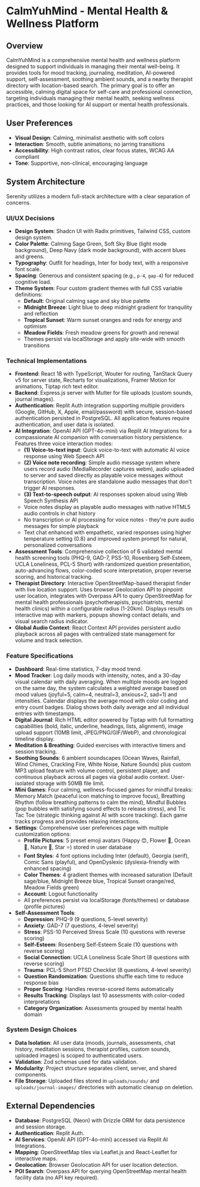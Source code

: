 # CalmYuhMind - Mental Health & Wellness Platform

## Overview
CalmYuhMind is a comprehensive mental health and wellness platform designed to support individuals in managing their mental well-being. It provides tools for mood tracking, journaling, meditation, AI-powered support, self-assessment, soothing ambient sounds, and a nearby therapist directory with location-based search. The primary goal is to offer an accessible, calming digital space for self-care and professional connection, targeting individuals managing their mental health, seeking wellness practices, and those looking for AI support or mental health professionals.

## User Preferences
- **Visual Design**: Calming, minimalist aesthetic with soft colors
- **Interaction**: Smooth, subtle animations; no jarring transitions
- **Accessibility**: High contrast ratios, clear focus states, WCAG AA compliant
- **Tone**: Supportive, non-clinical, encouraging language

## System Architecture
Serenity utilizes a modern full-stack architecture with a clear separation of concerns.

### UI/UX Decisions
- **Design System**: Shadcn UI with Radix primitives, Tailwind CSS, custom design system.
- **Color Palette**: Calming Sage Green, Soft Sky Blue (light mode background), Deep Navy (dark mode background), with accent blues and greens.
- **Typography**: Outfit for headings, Inter for body text, with a responsive font scale.
- **Spacing**: Generous and consistent spacing (e.g., `p-4`, `gap-4`) for reduced cognitive load.
- **Theme System**: Four custom gradient themes with full CSS variable definitions:
  - **Default**: Original calming sage and sky blue palette
  - **Midnight Breeze**: Light blue to deep midnight gradient for tranquility and reflection
  - **Tropical Sunset**: Warm sunset oranges and reds for energy and optimism
  - **Meadow Fields**: Fresh meadow greens for growth and renewal
  - Themes persist via localStorage and apply site-wide with smooth transitions

### Technical Implementations
- **Frontend**: React 18 with TypeScript, Wouter for routing, TanStack Query v5 for server state, Recharts for visualizations, Framer Motion for animations, Tiptap rich text editor.
- **Backend**: Express.js server with Multer for file uploads (custom sounds, journal images).
- **Authentication**: Replit Auth integration supporting multiple providers (Google, GitHub, X, Apple, email/password) with secure, session-based authentication persisted in PostgreSQL. All application features require authentication, and user data is isolated.
- **AI Integration**: OpenAI API (GPT-4o-mini) via Replit AI Integrations for a compassionate AI companion with conversation history persistence. Features three voice interaction modes:
  - **(1) Voice-to-text input**: Quick voice-to-text with automatic AI voice response using Web Speech API
  - **(2) Voice note recording**: Simple audio message system where users record audio (MediaRecorder captures webm), audio uploaded to server and saved directly as playable voice messages without transcription. Voice notes are standalone audio messages that don't trigger AI responses.
  - **(3) Text-to-speech output**: AI responses spoken aloud using Web Speech Synthesis API
  - Voice notes display as playable audio messages with native HTML5 audio controls in chat history
  - No transcription or AI processing for voice notes - they're pure audio messages for simple playback
  - Text chat enhanced with empathetic, varied responses using higher temperature setting (0.8) and improved system prompt for natural, personalized conversations
- **Assessment Tools**: Comprehensive collection of 6 validated mental health screening tools (PHQ-9, GAD-7, PSS-10, Rosenberg Self-Esteem, UCLA Loneliness, PCL-5 Short) with randomized question presentation, auto-advancing flows, color-coded score interpretation, proper reverse scoring, and historical tracking.
- **Therapist Directory**: Interactive OpenStreetMap-based therapist finder with live location support. Uses browser Geolocation API to pinpoint user location, integrates with Overpass API to query OpenStreetMap for mental health professionals (psychotherapists, psychiatrists, mental health clinics) within a configurable radius (1-20km). Displays results on interactive map with markers, popups showing contact details, and visual search radius indicator.
- **Global Audio Context**: React Context API provides persistent audio playback across all pages with centralized state management for volume and track selection.

### Feature Specifications
- **Dashboard**: Real-time statistics, 7-day mood trend.
- **Mood Tracker**: Log daily moods with intensity, notes, and a 30-day visual calendar with daily averaging. When multiple moods are logged on the same day, the system calculates a weighted average based on mood values (joyful=5, calm=4, neutral=3, anxious=2, sad=1) and intensities. Calendar displays the average mood with color coding and entry count badges. Dialog shows both daily average and all individual entries with timestamps.
- **Digital Journal**: Rich HTML editor powered by Tiptap with full formatting capabilities (bold, italic, underline, headings, lists, alignment), image upload support (10MB limit, JPEG/PNG/GIF/WebP), and chronological timeline display.
- **Meditation & Breathing**: Guided exercises with interactive timers and session tracking.
- **Soothing Sounds**: 6 ambient soundscapes (Ocean Waves, Rainfall, Wind Chimes, Crackling Fire, White Noise, Nature Sounds) plus custom MP3 upload feature with volume control, persistent player, and continuous playback across all pages via global audio context. User-isolated storage with 50MB file limit.
- **Mini Games**: Four calming, wellness-focused games for mindful breaks: Memory Match (peaceful icon matching to improve focus), Breathing Rhythm (follow breathing patterns to calm the mind), Mindful Bubbles (pop bubbles with satisfying sound effects to release stress), and Tic Tac Toe (strategic thinking against AI with score tracking). Each game tracks progress and provides relaxing interactions.
- **Settings**: Comprehensive user preferences page with multiple customization options:
  - **Profile Pictures**: 5 preset emoji avatars (Happy 😊, Flower 🌸, Ocean 🌊, Nature 🌿, Star ⭐) stored in user database
  - **Font Styles**: 4 font options including Inter (default), Georgia (serif), Comic Sans (playful), and OpenDyslexic (dyslexia-friendly with enhanced spacing)
  - **Color Themes**: 4 gradient themes with increased saturation (Default sage/blue, Midnight Breeze blue, Tropical Sunset orange/red, Meadow Fields green)
  - **Account**: Logout functionality
  - All preferences persist via localStorage (fonts/themes) or database (profile pictures)
- **Self-Assessment Tools**: 
  - **Depression**: PHQ-9 (9 questions, 5-level severity)
  - **Anxiety**: GAD-7 (7 questions, 4-level severity)
  - **Stress**: PSS-10 Perceived Stress Scale (10 questions with reverse scoring)
  - **Self-Esteem**: Rosenberg Self-Esteem Scale (10 questions with reverse scoring)
  - **Social Connection**: UCLA Loneliness Scale Short (8 questions with reverse scoring)
  - **Trauma**: PCL-5 Short PTSD Checklist (8 questions, 4-level severity)
  - **Question Randomization**: Questions shuffle each time to reduce response bias
  - **Proper Scoring**: Handles reverse-scored items automatically
  - **Results Tracking**: Displays last 10 assessments with color-coded interpretations
  - **Category Organization**: Assessments grouped by mental health domain

### System Design Choices
- **Data Isolation**: All user data (moods, journals, assessments, chat history, meditation sessions, therapist profiles, custom sounds, uploaded images) is scoped to authenticated users.
- **Validation**: Zod schemas used for data validation.
- **Modularity**: Project structure separates client, server, and shared components.
- **File Storage**: Uploaded files stored in `uploads/sounds/` and `uploads/journal-images/` directories with automatic cleanup on deletion.

## External Dependencies
- **Database**: PostgreSQL (Neon) with Drizzle ORM for data persistence and session storage.
- **Authentication**: Replit Auth.
- **AI Services**: OpenAI API (GPT-4o-mini) accessed via Replit AI Integrations.
- **Mapping**: OpenStreetMap tiles via Leaflet.js and React-Leaflet for interactive maps.
- **Geolocation**: Browser Geolocation API for user location detection.
- **POI Search**: Overpass API for querying OpenStreetMap mental health facility data (no API key required).
